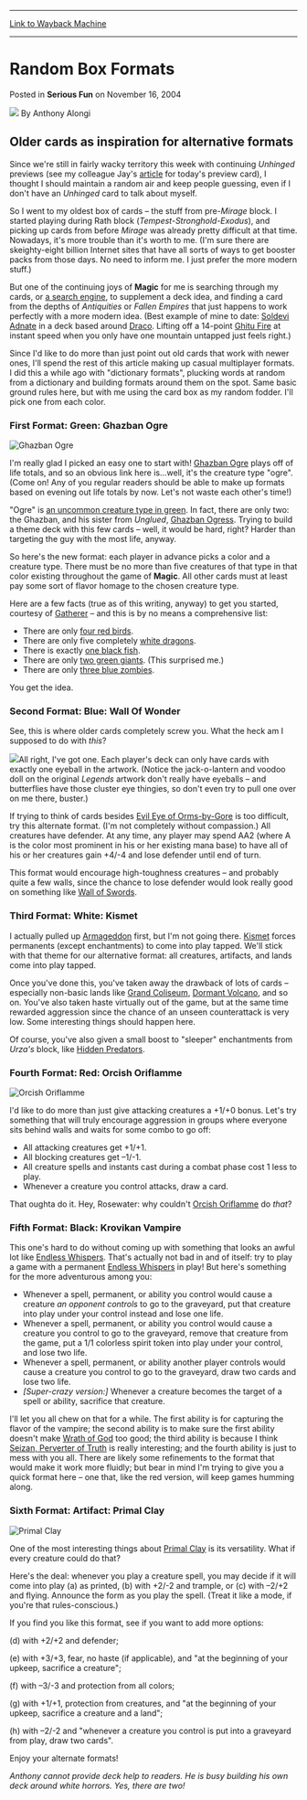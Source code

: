 
---
[Link to Wayback Machine](https://web.archive.org/web/20160608045130/http://magic.wizards.com/en/articles/archive/serious-fun/random-box-formats-2004-11-16)

[_metadata_:author]:- "Anthony Alongi"
[_metadata_:description]:- "&#13; Older cards as inspiration for alternative formats&#13; &#13; Since we're still in fairly wacky territory this week with continuing Unhinged previews (see my colleague Jay's article for today's preview card), I thought I should maintain a random air and keep people guessing, even if I don't have an Unhinged card to talk about myself."
[_metadata_:generator]:- "Drupal 7 (http://drupal.org)"
[_metadata_:node]:- "611076"
[_metadata_:publish_date]:- "2004-11-16"
[_metadata_:source]:- "div-main-content"
[_metadata_:title]:- "Random Box Formats"
[_metadata_:wayback_capture_timestamp]:- "2016-06-08 04:51:30"
[_metadata_:wayback_raw_url]:- "https://web.archive.org/web/20160608045130id_/http://magic.wizards.com/en/articles/archive/serious-fun/random-box-formats-2004-11-16"
[_metadata_:wayback_url]:- "http://magic.wizards.com/en/articles/archive/serious-fun/random-box-formats-2004-11-16"
---


Random Box Formats
==================



 Posted in **Serious Fun**
 on November 16, 2004 






![](https://media.magic.wizards.com/styles/auth_small/public/images/person/authorpic_anthonyalongi.jpg)
By Anthony Alongi












Older cards as inspiration for alternative formats
--------------------------------------------------


Since we're still in fairly wacky territory this week with continuing *Unhinged* previews (see my colleague Jay's [article](http://archive.wizards.com/Magic/Magazine/Article.aspx?x=mtgcom/daily/jm74) for today's preview card), I thought I should maintain a random air and keep people guessing, even if I don't have an *Unhinged* card to talk about myself.


So I went to my oldest box of cards – the stuff from pre-*Mirage* block. I started playing during Rath block (*Tempest-Stronghold-Exodus*), and picking up cards from before *Mirage* was already pretty difficult at that time. Nowadays, it's more trouble than it's worth to me. (I'm sure there are skeighty-eight billion Internet sites that have all sorts of ways to get booster packs from those days. No need to inform me. I just prefer the more modern stuff.)


But one of the continuing joys of **Magic** for me is searching through my cards, or [a search engine](http://gatherer.wizards.com), to supplement a deck idea, and finding a card from the depths of *Antiquities* or *Fallen Empires* that just happens to work perfectly with a more modern idea. (Best example of mine to date: [Soldevi Adnate](http://gatherer.wizards.com/Pages/Card/Details.aspx?name=Soldevi+Adnate) in a deck based around [Draco](http://gatherer.wizards.com/Pages/Card/Details.aspx?name=Draco). Lifting off a 14-point [Ghitu Fire](http://gatherer.wizards.com/Pages/Card/Details.aspx?name=Ghitu+Fire) at instant speed when you only have one mountain untapped just feels right.)


Since I'd like to do more than just point out old cards that work with newer ones, I'll spend the rest of this article making up casual multiplayer formats. I did this a while ago with "dictionary formats", plucking words at random from a dictionary and building formats around them on the spot. Same basic ground rules here, but with me using the card box as my random fodder. I'll pick one from each color.


### First Format: Green: Ghazban Ogre



![Ghazban Ogre](http://gatherer.wizards.com/Handlers/Image.ashx?type=card&name=Ghazban+Ogre)

I'm really glad I picked an easy one to start with! [Ghazban Ogre](http://gatherer.wizards.com/Pages/Card/Details.aspx?name=Ghazban+Ogre) plays off of life totals, and so an obvious link here is...well, it's the creature type "ogre". (Come on! Any of you regular readers should be able to make up formats based on evening out life totals by now. Let's not waste each other's time!)


"Ogre" is [an uncommon creature type in green](http://gatherer.wizards.com/default.asp?term=ogre&fields=%7Cname%7Crules%7Ctype&format=Allsets&color=G&output=summary&sort=name&first=1). In fact, there are only two: the Ghazban, and his sister from *Unglued*, [Ghazban Ogress](http://gatherer.wizards.com/Pages/Card/Details.aspx?name=Ghazban+Ogress). Trying to build a theme deck with this few cards – well, it would be hard, right? Harder than targeting the guy with the most life, anyway.


So here's the new format: each player in advance picks a color and a creature type. There must be no more than five creatures of that type in that color existing throughout the game of **Magic**. All other cards must at least pay some sort of flavor homage to the chosen creature type.


Here are a few facts (true as of this writing, anyway) to get you started, courtesy of [Gatherer](http://gatherer.wizards.com) – and this is by no means a comprehensive list:


* There are only [four red birds](http://gatherer.wizards.com/default.asp?term=bird&fields=%7Ctype&format=Allsets&color=R&output=summary&sort=name&first=1).
* There are only five completely [white dragons](http://gatherer.wizards.com/default.asp?term=dragon&fields=%7Ctype&format=Allsets&color=W&output=summary&sort=name&first=1).
* There is exactly [one black fish](http://gatherer.wizards.com/default.asp?term=fish&fields=%7Ctype&format=Allsets&color=B&output=summary&sort=name&first=1).
* There are only [two green giants](http://gatherer.wizards.com/default.asp?term=giant&fields=%7Ctype&format=Allsets&color=G&output=summary&sort=name&first=1). (This surprised me.)
* There are only [three blue zombies](http://gatherer.wizards.com/default.asp?term=zombie&fields=%7Ctype&format=Allsets&color=U&output=summary&sort=name&first=1).

You get the idea.


### Second Format: Blue: Wall Of Wonder


See, this is where older cards completely screw you. What the heck am I supposed to do with *this*?


![](http://archive.wizards.com/global/images/mtgcom_daily_aa150_picMain_en.jpg)All right, I've got one. Each player's deck can only have cards with exactly one eyeball in the artwork. (Notice the jack-o-lantern and voodoo doll on the original *Legends* artwork don't really have eyeballs – and butterflies have those cluster eye thingies, so don't even try to pull one over on me there, buster.)


If trying to think of cards besides [Evil Eye of Orms-by-Gore](http://gatherer.wizards.com/Pages/Card/Details.aspx?name=Evil+Eye+of+Orms-by-Gore) is too difficult, try this alternate format. (I'm not completely without compassion.) All creatures have defender. At any time, any player may spend AA2 (where A is the color most prominent in his or her existing mana base) to have all of his or her creatures gain +4/-4 and lose defender until end of turn.


This format would encourage high-toughness creatures – and probably quite a few walls, since the chance to lose defender would look really good on something like [Wall of Swords](http://gatherer.wizards.com/Pages/Card/Details.aspx?name=Wall+of+Swords).


### Third Format: White: Kismet


I actually pulled up [Armageddon](http://gatherer.wizards.com/Pages/Card/Details.aspx?name=Armageddon) first, but I'm not going there. [Kismet](http://gatherer.wizards.com/Pages/Card/Details.aspx?name=Kismet) forces permanents (except enchantments) to come into play tapped. We'll stick with that theme for our alternative format: all creatures, artifacts, and lands come into play tapped.


Once you've done this, you've taken away the drawback of lots of cards – especially non-basic lands like [Grand Coliseum](http://gatherer.wizards.com/Pages/Card/Details.aspx?name=Grand+Coliseum), [Dormant Volcano](http://gatherer.wizards.com/Pages/Card/Details.aspx?name=Dormant+Volcano), and so on. You've also taken haste virtually out of the game, but at the same time rewarded aggression since the chance of an unseen counterattack is very low. Some interesting things should happen here.


Of course, you've also given a small boost to "sleeper" enchantments from *Urza's* block, like [Hidden Predators](http://gatherer.wizards.com/Pages/Card/Details.aspx?name=Hidden+Predators).


### Fourth Format: Red: Orcish Oriflamme



![Orcish Oriflamme](http://gatherer.wizards.com/Handlers/Image.ashx?type=card&name=Orcish+Oriflamme)

I'd like to do more than just give attacking creatures a +1/+0 bonus. Let's try something that will truly encourage aggression in groups where everyone sits behind walls and waits for some combo to go off:


* All attacking creatures get +1/+1.
* All blocking creatures get –1/-1.
* All creature spells and instants cast during a combat phase cost 1 less to play.
* Whenever a creature you control attacks, draw a card.

That oughta do it. Hey, Rosewater: why couldn't [Orcish Oriflamme](http://gatherer.wizards.com/Pages/Card/Details.aspx?name=Orcish+Oriflamme) do *that*?


### Fifth Format: Black: Krovikan Vampire


This one's hard to do without coming up with something that looks an awful lot like [Endless Whispers](http://gatherer.wizards.com/Pages/Card/Details.aspx?name=Endless+Whispers). That's actually not bad in and of itself: try to play a game with a permanent [Endless Whispers](http://gatherer.wizards.com/Pages/Card/Details.aspx?name=Endless+Whispers) in play! But here's something for the more adventurous among you:


* Whenever a spell, permanent, or ability you control would cause a creature *an opponent controls* to go to the graveyard, put that creature into play under your control instead and lose one life.
* Whenever a spell, permanent, or ability you control would cause a creature you control to go to the graveyard, remove that creature from the game, put a 1/1 colorless spirit token into play under your control, and lose two life.
* Whenever a spell, permanent, or ability another player controls would cause a creature you control to go to the graveyard, draw two cards and lose two life.
* *[Super-crazy version:]* Whenever a creature becomes the target of a spell or ability, sacrifice that creature.

I'll let you all chew on that for a while. The first ability is for capturing the flavor of the vampire; the second ability is to make sure the first ability doesn't make [Wrath of God](http://gatherer.wizards.com/Pages/Card/Details.aspx?name=Wrath+of+God) too good; the third ability is because I think [Seizan, Perverter of Truth](http://gatherer.wizards.com/Pages/Card/Details.aspx?name=Seizan%2C+Perverter+of+Truth) is really interesting; and the fourth ability is just to mess with you all. There are likely some refinements to the format that would make it work more fluidly; but bear in mind I'm trying to give you a quick format here – one that, like the red version, will keep games humming along.


### Sixth Format: Artifact: Primal Clay



![Primal Clay](http://gatherer.wizards.com/Handlers/Image.ashx?type=card&name=Primal+Clay)

One of the most interesting things about [Primal Clay](http://gatherer.wizards.com/Pages/Card/Details.aspx?name=Primal+Clay) is its versatility. What if every creature could do that?


Here's the deal: whenever you play a creature spell, you may decide if it will come into play (a) as printed, (b) with +2/-2 and trample, or (c) with –2/+2 and flying. Announce the form as you play the spell. (Treat it like a mode, if you're that rules-conscious.)


If you find you like this format, see if you want to add more options:  

(d) with +2/+2 and defender;  

(e) with +3/+3, fear, no haste (if applicable), and "at the beginning of your upkeep, sacrifice a creature";  

(f) with –3/-3 and protection from all colors;  

(g) with +1/+1, protection from creatures, and "at the beginning of your upkeep, sacrifice a creature and a land";  

(h) with –2/-2 and "whenever a creature you control is put into a graveyard from play, draw two cards".


Enjoy your alternate formats!


*Anthony cannot provide deck help to readers. He is busy building his own deck around white horrors. Yes, there are two!*








